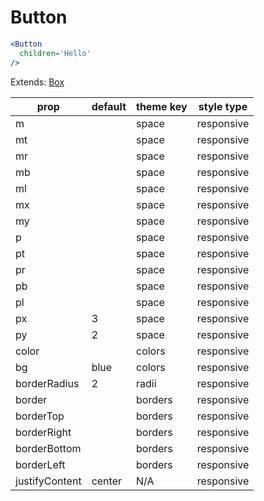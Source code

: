 # Button

```.jsx
<Button
  children='Hello'
/>

```



Extends: [Box](/components/Box)

prop | default | theme key | style type
---|---|---|---
m |  | space | responsive
mt |  | space | responsive
mr |  | space | responsive
mb |  | space | responsive
ml |  | space | responsive
mx |  | space | responsive
my |  | space | responsive
p |  | space | responsive
pt |  | space | responsive
pr |  | space | responsive
pb |  | space | responsive
pl |  | space | responsive
px | 3 | space | responsive
py | 2 | space | responsive
color |  | colors | responsive
bg | blue | colors | responsive
borderRadius | 2 | radii | responsive
border |  | borders | responsive
borderTop |  | borders | responsive
borderRight |  | borders | responsive
borderBottom |  | borders | responsive
borderLeft |  | borders | responsive
justifyContent | center | N/A | responsive